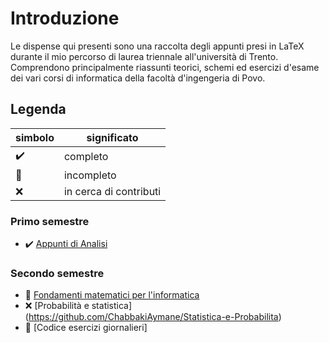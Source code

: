 # Introduzione

Le dispense qui presenti sono una raccolta degli appunti presi in LaTeX durante il mio percorso di laurea triennale all'università di Trento. 
Comprendono principalmente riassunti teorici, schemi ed esercizi d'esame dei vari corsi di informatica della facoltà d'ingengeria di Povo.

## Legenda

simbolo  | significato
--|--
✔️ | completo
🔨 | incompleto
❌ | in cerca di contributi

### Primo semestre

- ✔️ [Appunti di Analisi](https://github.com/ChabbakiAymane/Analisi1-Unitn)

### Secondo semestre
- 🔨 [Fondamenti matematici per l'informatica](https://github.com/ChabbakiAymane/Fondamenti-matematici-per-l-informatica)
- ❌ [Probabilità e statistica] (https://github.com/ChabbakiAymane/Statistica-e-Probabilita)
- 🔨 [Codice esercizi giornalieri]
